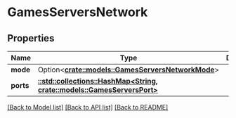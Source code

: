 # GamesServersNetwork

## Properties

Name | Type | Description | Notes
------------ | ------------- | ------------- | -------------
**mode** | Option<[**crate::models::GamesServersNetworkMode**](GamesServersNetworkMode.md)> |  | [optional]
**ports** | [**::std::collections::HashMap<String, crate::models::GamesServersPort>**](GamesServersPort.md) |  | 

[[Back to Model list]](../README.md#documentation-for-models) [[Back to API list]](../README.md#documentation-for-api-endpoints) [[Back to README]](../README.md)


